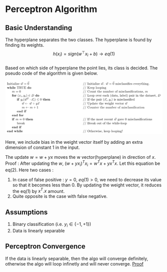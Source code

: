 # Perceptron Algorithm

## Basic Understanding
The hyperplane separates the two classes. The hyperplane is found by finding its weights. 
$$h(x_i) = sign({w^⊤}{x_i} + b) \rightarrow eq(1) $$  
Based on which side of hyperplane the point lies, its class is decided. 
The pseudo code of the algorithm is given below.

![Perceptron](./Images/perceptron_pseudocode.png)

Here, we include bias in the weight vector itself by adding an extra dimension of constant 1 in the input. 

The update $w = w + yx$ moves the w vector(hyperplane) in direction of $x$. Proof : 
After updating the $w$, $(w + yx_i)^T{x_i} = w^Tx + y{x^T}x$. Let this equation be eq(2). Here two cases : 

1.  In case of false positive : $y = 0$, $eq(1) > 0$, we need to decrease its value so that it becomes less than $0$. By updating the weight vector, it reduces the eq(1) by $x^T.x$ amount. 
1.  Quite opposite is the case with false negative. 


## Assumptions

1.  Binary classification (i.e. $y_i \in \{-1,+1\}$)
1.  Data is linearly separable


## Perceptron Convergence
If the data is linearly separable, then the algo will converge definitely, otherwise the algo will loop infinetly and will never converge. [Proof](https://www.youtube.com/watch?v=vAOI9kTDVoo&list=PLEAYkSg4uSQ1r-2XrJ_GBzzS6I-f8yfRU&index=16)